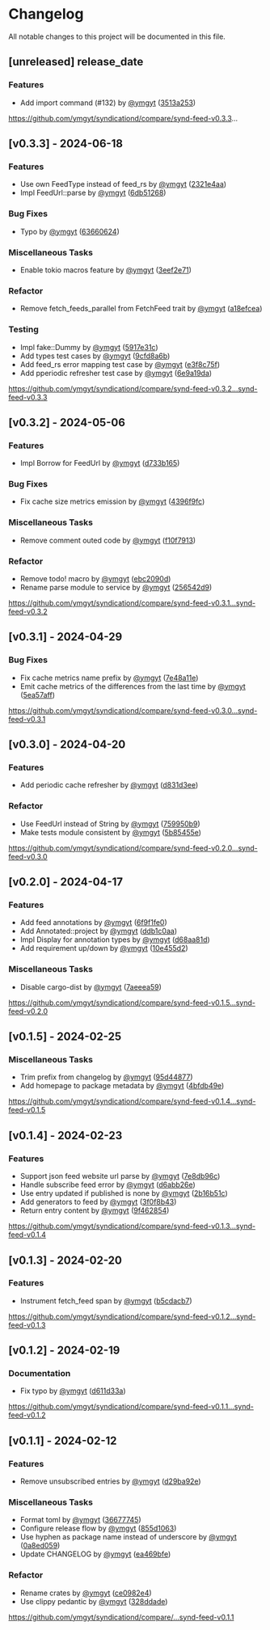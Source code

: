 # Changelog

All notable changes to this project will be documented in this file.

## [unreleased] __release_date__

### Features

- Add import command (#132) by [@ymgyt](https://github.com/ymgyt) ([3513a253](https://github.com/ymgyt/syndicationd/commit/3513a2530b7ff3ecf8bc75ef1f03a49f34a01a81))

https://github.com/ymgyt/syndicationd/compare/synd-feed-v0.3.3...


## [v0.3.3] - 2024-06-18

### Features

- Use own FeedType instead of feed_rs by [@ymgyt](https://github.com/ymgyt) ([2321e4aa](https://github.com/ymgyt/syndicationd/commit/2321e4aa21c071edd4cd79b1d1b3627ac994c68d))
- Impl FeedUrl::parse by [@ymgyt](https://github.com/ymgyt) ([6db51268](https://github.com/ymgyt/syndicationd/commit/6db512681009eb8b9c19d20bc69d4bf74f383920))

### Bug Fixes

- Typo by [@ymgyt](https://github.com/ymgyt) ([63660624](https://github.com/ymgyt/syndicationd/commit/63660624c52631531634bb7d4c470a984de1eb90))

### Miscellaneous Tasks

- Enable tokio macros feature by [@ymgyt](https://github.com/ymgyt) ([3eef2e71](https://github.com/ymgyt/syndicationd/commit/3eef2e71566c98693467bc7ece64fd43f325d954))

### Refactor

- Remove fetch_feeds_parallel from FetchFeed trait by [@ymgyt](https://github.com/ymgyt) ([a18efcea](https://github.com/ymgyt/syndicationd/commit/a18efceadb71577387696c5970ffcc07cc950fa9))

### Testing

- Impl fake::Dummy by [@ymgyt](https://github.com/ymgyt) ([5917e31c](https://github.com/ymgyt/syndicationd/commit/5917e31c722c6d7e20d26e8f8ec4ea20337881a2))
- Add types test cases by [@ymgyt](https://github.com/ymgyt) ([9cfd8a6b](https://github.com/ymgyt/syndicationd/commit/9cfd8a6bef188a5c92fafd89316b71aeb5209ddd))
- Add feed_rs error mapping test case by [@ymgyt](https://github.com/ymgyt) ([e3f8c75f](https://github.com/ymgyt/syndicationd/commit/e3f8c75fa4198ccb51d8bbe8e2881e1ff98b5d3a))
- Add pperiodic refresher test case by [@ymgyt](https://github.com/ymgyt) ([6e9a19da](https://github.com/ymgyt/syndicationd/commit/6e9a19da92dfe5d006756d19d8c4ed1bdd9690c5))

https://github.com/ymgyt/syndicationd/compare/synd-feed-v0.3.2...synd-feed-v0.3.3


## [v0.3.2] - 2024-05-06

### Features

- Impl Borrow<Url> for FeedUrl by [@ymgyt](https://github.com/ymgyt) ([d733b165](https://github.com/ymgyt/syndicationd/commit/d733b16533821b0bbb94b2fc51683109fd710d92))

### Bug Fixes

- Fix cache size metrics emission by [@ymgyt](https://github.com/ymgyt) ([4396f9fc](https://github.com/ymgyt/syndicationd/commit/4396f9fc7583c55a94064675aa24049cb1e1d83d))

### Miscellaneous Tasks

- Remove comment outed code by [@ymgyt](https://github.com/ymgyt) ([f10f7913](https://github.com/ymgyt/syndicationd/commit/f10f79134a433f5c08d14a568945facd59fa393a))

### Refactor

- Remove todo! macro by [@ymgyt](https://github.com/ymgyt) ([ebc2090d](https://github.com/ymgyt/syndicationd/commit/ebc2090dfcba6a9cba5758deecfd4f8b6d993df0))
- Rename parse module to service by [@ymgyt](https://github.com/ymgyt) ([256542d9](https://github.com/ymgyt/syndicationd/commit/256542d9955811eac0c26b350f528cce1106dd50))

https://github.com/ymgyt/syndicationd/compare/synd-feed-v0.3.1...synd-feed-v0.3.2


## [v0.3.1] - 2024-04-29

### Bug Fixes

- Fix cache metrics name prefix by [@ymgyt](https://github.com/ymgyt) ([7e48a11e](https://github.com/ymgyt/syndicationd/commit/7e48a11e4a07ac67ba3e9cb8deac05f69abb626f))
- Emit cache metrics of the differences from the last time by [@ymgyt](https://github.com/ymgyt) ([5ea57aff](https://github.com/ymgyt/syndicationd/commit/5ea57aff46a149b69b5bfe814f13bd8c24f209b9))

https://github.com/ymgyt/syndicationd/compare/synd-feed-v0.3.0...synd-feed-v0.3.1


## [v0.3.0] - 2024-04-20

### Features

- Add periodic cache refresher by [@ymgyt](https://github.com/ymgyt) ([d831d3ee](https://github.com/ymgyt/syndicationd/commit/d831d3ee80dab01c004ba37d7e30c64f9750e6de))

### Refactor

- Use FeedUrl instead of String by [@ymgyt](https://github.com/ymgyt) ([759950b9](https://github.com/ymgyt/syndicationd/commit/759950b9ff64d0b407483c55ebf733eceb6b6d09))
- Make tests module consistent by [@ymgyt](https://github.com/ymgyt) ([5b85455e](https://github.com/ymgyt/syndicationd/commit/5b85455e15b29bafd1c357ec0ecba8b1e3eed0cc))

https://github.com/ymgyt/syndicationd/compare/synd-feed-v0.2.0...synd-feed-v0.3.0


## [v0.2.0] - 2024-04-17

### Features

- Add feed annotations by [@ymgyt](https://github.com/ymgyt) ([6f9f1fe0](https://github.com/ymgyt/syndicationd/commit/6f9f1fe0919912138f658ff22deedba7e0c7126a))
- Add Annotated::project by [@ymgyt](https://github.com/ymgyt) ([ddb1c0aa](https://github.com/ymgyt/syndicationd/commit/ddb1c0aac537aa56fafb3432a346fc83ab33cd4a))
- Impl Display for annotation types by [@ymgyt](https://github.com/ymgyt) ([d68aa81d](https://github.com/ymgyt/syndicationd/commit/d68aa81de61cdd72731e8f68b6b1d440efc67ec9))
- Add requirement up/down by [@ymgyt](https://github.com/ymgyt) ([10e455d2](https://github.com/ymgyt/syndicationd/commit/10e455d251b1598501d5527423ba74c4b18920d8))

### Miscellaneous Tasks

- Disable cargo-dist by [@ymgyt](https://github.com/ymgyt) ([7aeeea59](https://github.com/ymgyt/syndicationd/commit/7aeeea591040165444dbb59868760e02f6628b6f))

https://github.com/ymgyt/syndicationd/compare/synd-feed-v0.1.5...synd-feed-v0.2.0


## [v0.1.5] - 2024-02-25

### Miscellaneous Tasks

- Trim prefix from changelog by [@ymgyt](https://github.com/ymgyt) ([95d44877](https://github.com/ymgyt/syndicationd/commit/95d448773ec7ab009fbece0928854364679b6f2c))
- Add homepage to package metadata by [@ymgyt](https://github.com/ymgyt) ([4bfdb49e](https://github.com/ymgyt/syndicationd/commit/4bfdb49e317e18ff6345ce1b8e8071f0497a1a5f))

https://github.com/ymgyt/syndicationd/compare/synd-feed-v0.1.4...synd-feed-v0.1.5


## [v0.1.4] - 2024-02-23

### Features

- Support json feed website url parse by [@ymgyt](https://github.com/ymgyt) ([7e8db96c](https://github.com/ymgyt/syndicationd/commit/7e8db96c05d33604381168e85f929063b5a85bdd))
- Handle subscribe feed error by [@ymgyt](https://github.com/ymgyt) ([d6abb26e](https://github.com/ymgyt/syndicationd/commit/d6abb26eb7ea75ba479f07cb83ff680a1708c6af))
- Use entry updated if published is none by [@ymgyt](https://github.com/ymgyt) ([2b16b51c](https://github.com/ymgyt/syndicationd/commit/2b16b51c3cadb7b0dd74a848ae43ff078372b678))
- Add generators to feed by [@ymgyt](https://github.com/ymgyt) ([3f0f8b43](https://github.com/ymgyt/syndicationd/commit/3f0f8b4303e2698a9ae364c2c114f0f6d83ffc33))
- Return entry content by [@ymgyt](https://github.com/ymgyt) ([9f462854](https://github.com/ymgyt/syndicationd/commit/9f462854a1e0d46af515a91237fb3660c72c1fad))

https://github.com/ymgyt/syndicationd/compare/synd-feed-v0.1.3...synd-feed-v0.1.4


## [v0.1.3] - 2024-02-20

### Features

- Instrument fetch_feed span by [@ymgyt](https://github.com/ymgyt) ([b5cdacb7](https://github.com/ymgyt/syndicationd/commit/b5cdacb7d5a21012b1273a34af419abf6143251d))

https://github.com/ymgyt/syndicationd/compare/synd-feed-v0.1.2...synd-feed-v0.1.3


## [v0.1.2] - 2024-02-19

### Documentation

- Fix typo by [@ymgyt](https://github.com/ymgyt) ([d611d33a](https://github.com/ymgyt/syndicationd/commit/d611d33af376e593d24533378845c565dadd4e5e))

https://github.com/ymgyt/syndicationd/compare/synd-feed-v0.1.1...synd-feed-v0.1.2


## [v0.1.1] - 2024-02-12

### Features

- Remove unsubscribed entries by [@ymgyt](https://github.com/ymgyt) ([d29ba92e](https://github.com/ymgyt/syndicationd/commit/d29ba92e929d9d1348fa114ac2bdf210b76c5a1b))

### Miscellaneous Tasks

- Format toml by [@ymgyt](https://github.com/ymgyt) ([36677745](https://github.com/ymgyt/syndicationd/commit/3667774506106fe0f38d77efac9f4b27c70090aa))
- Configure release flow by [@ymgyt](https://github.com/ymgyt) ([855d1063](https://github.com/ymgyt/syndicationd/commit/855d1063f5b476433fe0a7ab352b72d63a749e2e))
- Use hyphen as package name instead of underscore by [@ymgyt](https://github.com/ymgyt) ([0a8ed059](https://github.com/ymgyt/syndicationd/commit/0a8ed05997790f9f05c932c92fa2b2b2d74065a9))
- Update CHANGELOG by [@ymgyt](https://github.com/ymgyt) ([ea469bfe](https://github.com/ymgyt/syndicationd/commit/ea469bfefec9adf294667f4131538d496a6b017d))

### Refactor

- Rename crates by [@ymgyt](https://github.com/ymgyt) ([ce0982e4](https://github.com/ymgyt/syndicationd/commit/ce0982e497647b23dcf07e39d525121bcd9ac1fa))
- Use clippy pedantic by [@ymgyt](https://github.com/ymgyt) ([328ddade](https://github.com/ymgyt/syndicationd/commit/328ddadebbad5381271c5e84cce2d6888252e70c))

https://github.com/ymgyt/syndicationd/compare/...synd-feed-v0.1.1


<!-- generated by git-cliff -->
